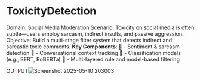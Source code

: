 # ToxicityDetection

Domain: Social Media Moderation 
Scenario: Toxicity on social media is often subtle—users employ 
sarcasm, indirect insults, and passive aggression. 
Objective: Build a multi-stage filter system that detects indirect and 
sarcastic toxic comments. 
**Key Components**: 
 - Sentiment & sarcasm detection 
 - Conversational context tracking 
 - Classification models (e.g., BERT, RoBERTa) 
 - Multi-layered rule and model-based filtering

OUTPUT![Screenshot 2025-05-10 203003](https://github.com/user-attachments/assets/98c5b9ab-9e36-4801-8956-af2dac6cd78a)
